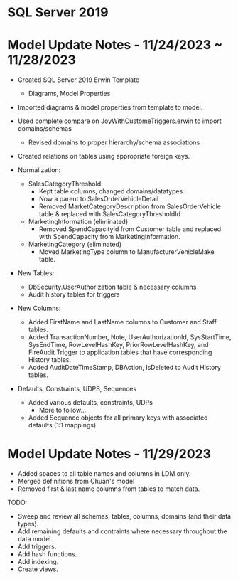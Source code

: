 # SQL Server 2019 
# Model Update Notes - 11/24/2023 ~ 11/28/2023
- Created SQL Server 2019 Erwin Template
  - Diagrams, Model Properties
  
- Imported diagrams & model properties from template to model.
- Used complete compare on JoyWithCustomeTriggers.erwin to import domains/schemas
  - Revised domains to proper hierarchy/schema associations
- Created relations on tables using appropriate foreign keys.

- Normalization:
  - SalesCategoryThreshold:
    - Kept table columns, changed domains/datatypes.
    - Now a parent to SalesOrderVehicleDetail
    - Removed MarketCategoryDescription from SalesOrderVehicle table & replaced with SalesCategoryThresholdId
  - MarketingInformation (eliminated)
    - Removed SpendCapacityId from Customer table and replaced with SpendCapacity from MarketingInformation.
  - MarketingCategory (eliminated)
    - Moved MarketingType column to ManufacturerVehicleMake table.


- New Tables:
  - DbSecurity.UserAuthorization table & necessary columns
  - Audit history tables for triggers

- New Columns:
  - Added FirstName and LastName columns to Customer and Staff tables.
  - Added TransactionNumber, Note, UserAuthorizationId, SysStartTime, SysEndTime, RowLevelHashKey, PriorRowLevelHashKey, and FireAudit Trigger to application tables that have corresponding History tables.
  - Added AuditDateTimeStamp, DBAction, IsDeleted to Audit History tables.

- Defaults, Constraints, UDPS, Sequences
  - Added various defaults, constraints, UDPs
    - More to follow...
  - Added Sequence objects for all primary keys with associated defaults (1:1 mappings)

# Model Update Notes - 11/29/2023
- Added spaces to all table names and columns in LDM only.
- Merged definitions from Chuan's model
- Removed first & last name columns from tables to match data.

TODO:
- Sweep and review all schemas, tables, columns, domains (and their data types).
- Add remaining defaults and contraints where necessary throughout the data model.
- Add triggers.
- Add hash functions.
- Add indexing.
- Create views.